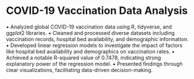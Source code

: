 # COVID-19 Vaccination Data Analysis
▪ Analyzed global COVID-19 vaccination data using R, tidyverse, and ggplot2 libraries.
▪ Cleaned and processed diverse datasets including vaccination records, hospital bed availability, and demographic
information.
▪ Developed linear regression models to investigate the impact of factors like hospital bed availability and
demographics on vaccination rates.
▪ Achieved a notable R-squared value of 0.7478, indicating strong explanatory power of the regression model.
▪ Presented findings through clear visualizations, facilitating data-driven decision-making.

